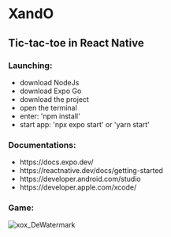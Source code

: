 <h1>XandO</h1>
<h2>Tic-tac-toe in React Native</h2>
<h3>Launching:</h3>
<ul>
  <li>download NodeJs</li>
  <li>download Expo Go</li>
  <li>download the project</li>
  <li>open the terminal</li>
  <li>enter: 'npm install'</li>
  <li>start app: 'npx expo start' or 'yarn start'</li>
</ul>

<h3>Documentations:</h3>
<ul>
  <li>https://docs.expo.dev/</li>
  <li>https://reactnative.dev/docs/getting-started</li>
  <li>https://developer.android.com/studio</li>
  <li>https://developer.apple.com/xcode/</li>
</ul>
<h3>Game:</h3>

![xox_DeWatermark](https://github.com/tchelmecki/TicTacToeReactNative/assets/121833733/f713559c-129b-4a5c-8628-59c6b4710ea5)

